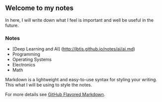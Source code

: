 ## Welcome to my notes

In here, I will write down what I feel is important and well be useful in the future.  

### Notes

  - [Deep Learning and AI] (http://jbtis.github.io/notes/ai/ai.md)
  - Programming
  - Operating Systems
  - Electronics
  - Math

Markdown is a lightweight and easy-to-use syntax for styling your writing. This what I will be using to style the notes.

For more details see [GitHub Flavored Markdown](https://guides.github.com/features/mastering-markdown/).

